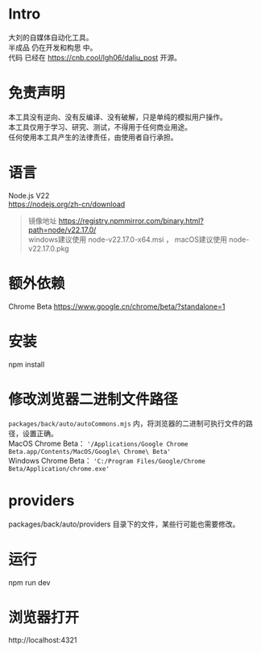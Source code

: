 # Intro  
大刘的自媒体自动化工具。  
半成品 仍在开发和构思 中。  
代码 已经在 https://cnb.cool/lgh06/daliu_post 开源。
# 免责声明  
本工具没有逆向、没有反编译、没有破解，只是单纯的模拟用户操作。  
本工具仅用于学习、研究、测试，不得用于任何商业用途。  
任何使用本工具产生的法律责任，由使用者自行承担。  
# 语言  
Node.js V22  
https://nodejs.org/zh-cn/download    
> 镜像地址 https://registry.npmmirror.com/binary.html?path=node/v22.17.0/  
> windows建议使用 node-v22.17.0-x64.msi ， macOS建议使用 node-v22.17.0.pkg  
# 额外依赖  
Chrome Beta https://www.google.cn/chrome/beta/?standalone=1  
# 安装  
npm install  
# 修改浏览器二进制文件路径  
`packages/back/auto/autoCommons.mjs` 内，将浏览器的二进制可执行文件的路径，设置正确。  
MacOS Chrome Beta： `'/Applications/Google Chrome Beta.app/Contents/MacOS/Google\ Chrome\ Beta'`  
Windows Chrome Beta： `'C:/Program Files/Google/Chrome Beta/Application/chrome.exe'`  
# providers  
packages/back/auto/providers 目录下的文件，某些行可能也需要修改。  
# 运行  
npm run dev  
# 浏览器打开  
http://localhost:4321  
